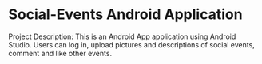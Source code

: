 # Social-Events Android Application

Project Description:
This is an Android App application using Android Studio. Users can log in, upload pictures and descriptions of social events, comment and like other events. 

